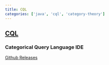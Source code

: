 ```yaml
---
title: CQL
categories: ['java', 'cql', 'category-theory']
---
```

## [CQL](https://github.com/CategoricalData/CQL)

### Categorical Query Language IDE


[Github Releases](https://github.com/CategoricalData/CQL/releases)
